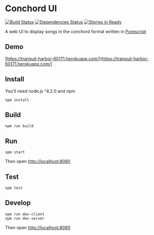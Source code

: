 
Conchord UI
===========
[![Build Status](https://travis-ci.org/yanhick/conchord-ui.svg?branch=master)](https://travis-ci.org/yanhick/conchord-ui) 
[![Dependencies Status](https://david-dm.org/yanhick/conchord-ui.svg)](ttps://david-dm.org/yanhick/conchord-ui.svg)
[![Stories in Ready](https://badge.waffle.io/yanhick/conchord-ui.png?label=ready&title=Ready)](https://waffle.io/yanhick/conchord-ui)


A web UI to display songs in the conchord format written in [Purescript](http://www.purescript.org)

Demo
----

[https://tranquil-harbor-60171.herokuapp.com/](https://tranquil-harbor-60171.herokuapp.com/)

Install
-------

You’ll need node.js ^4.2.0 and npm

```
npm install
```

Build
-----

```
npm run build
```

Run
---

```
npm start
```

Then open [http://localhost:8080](http://localhost:8080)

Test
----

```
npm test
```

Develop
-------

```
npm run dev-client
npm run dev-server
```
Then open [http://localhost:8080](http://localhost:8080)

